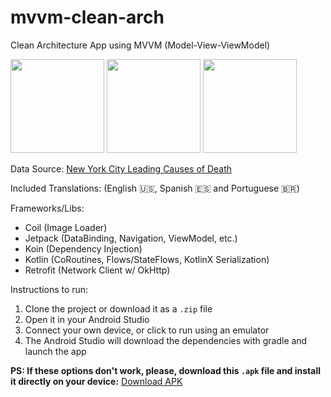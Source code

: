 # mvvm-clean-arch

Clean Architecture App using MVVM (Model-View-ViewModel)

<p>
<img src="https://user-images.githubusercontent.com/16106059/180969101-8b3a3d62-0b9c-46df-976e-a884280d8853.png" width="150">
<img src="https://user-images.githubusercontent.com/16106059/180969106-3cbafff7-787c-4e50-9455-970818575fe7.png" width="150">
<img src="https://user-images.githubusercontent.com/16106059/180969094-087995d1-53ec-48fe-9c04-8ebe94dd4f7a.png" width="150">
</p>

Data Source: <a target="_blank" href="https://data.cityofnewyork.us/Health/New-York-City-Leading-Causes-of-Death/jb7j-dtam">New York City Leading Causes of Death</a>

Included Translations: (English 🇺🇸, Spanish 🇪🇸 and Portuguese 🇧🇷)

Frameworks/Libs:
- Coil (Image Loader)
- Jetpack (DataBinding, Navigation, ViewModel, etc.)
- Koin (Dependency Injection)
- Kotlin (CoRoutines, Flows/StateFlows, KotlinX Serialization)
- Retrofit (Network Client w/ OkHttp)

Instructions to run: 
1. Clone the project or download it as a `.zip` file
2. Open it in your Android Studio
3. Connect your own device, or click to run using an emulator
4. The Android Studio will download the dependencies with gradle and launch the app

<strong>PS: If these options don't work, please, download this `.apk` file and install it directly on your device:</strong>
<a target="_blank" href="https://drive.google.com/file/d/1ITYEqm3swSjgEI5L6wi7kktArZVekqig/view?usp=sharing">Download APK</a>
